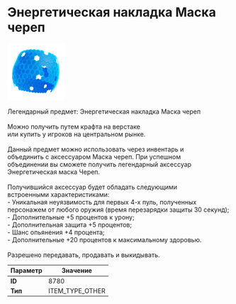 # Энергетическая накладка Маска череп

![Item Image](../img/8780.webp?raw=true)

Легендарный предмет: Энергетическая накладка Маска череп<br><br>Можно получить путем крафта на верстаке<br>или купить у игроков на центральном рынке.<br><br>Данный предмет можно использовать через инвентарь и<br>объединить с аксессуаром Маска череп. При успешном<br>объединении вы сможете получить легендарный аксессуар<br>Энергетическая маска Череп.<br><br>Получившийся аксессуар будет обладать следующими<br>встроенными характеристиками:<br>- Уникальная неуязвимость для первых 4-х пуль, полученных<br>персонажем от любого оружия (время перезарядки защиты 30 секунд);<br>- Дополнительные +5 процентов к урону;<br>- Дополнительная защита +5 процентов;<br>- Шанс опьянения +4 процента;<br>- Дополнительные +20 процентов к максимальному здоровью.<br><br>Разрешено передавать, продавать и выкидывать.


| Параметр | Значение |
|----------|----------|
| **ID** | 8780 |
| **Тип** | ITEM_TYPE_OTHER |

